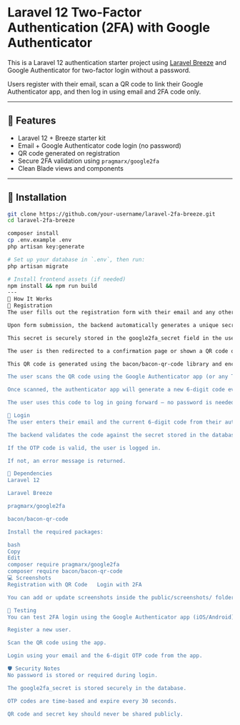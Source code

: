 # Laravel 12 Two-Factor Authentication (2FA) with Google Authenticator

This is a Laravel 12 authentication starter project using [Laravel Breeze](https://laravel.com/docs/starter-kits#breeze) and Google Authenticator for two-factor login without a password.

Users register with their email, scan a QR code to link their Google Authenticator app, and then log in using email and 2FA code only.

---

## 🔐 Features

- Laravel 12 + Breeze starter kit
- Email + Google Authenticator code login (no password)
- QR code generated on registration
- Secure 2FA validation using `pragmarx/google2fa`
- Clean Blade views and components

---

## 🚀 Installation

```bash
git clone https://github.com/your-username/laravel-2fa-breeze.git
cd laravel-2fa-breeze

composer install
cp .env.example .env
php artisan key:generate

# Set up your database in `.env`, then run:
php artisan migrate

# Install frontend assets (if needed)
npm install && npm run build
---
📱 How It Works
📝 Registration
The user fills out the registration form with their email and any other required fields.

Upon form submission, the backend automatically generates a unique secret key for the user using pragmarx/google2fa.

This secret is securely stored in the google2fa_secret field in the users table.

The user is then redirected to a confirmation page or shown a QR code on the same page.

This QR code is generated using the bacon/bacon-qr-code library and encodes the secret key along with the app name and user's email.

The user scans the QR code using the Google Authenticator app (or any TOTP-compatible app like Authy or Microsoft Authenticator).

Once scanned, the authenticator app will generate a new 6-digit code every 30 seconds for this user.

The user uses this code to log in going forward — no password is needed.

🔐 Login
The user enters their email and the current 6-digit code from their authenticator app.

The backend validates the code against the secret stored in the database.

If the OTP code is valid, the user is logged in.

If not, an error message is returned.

🔧 Dependencies
Laravel 12

Laravel Breeze

pragmarx/google2fa

bacon/bacon-qr-code

Install the required packages:

bash
Copy
Edit
composer require pragmarx/google2fa
composer require bacon/bacon-qr-code
💻 Screenshots
Registration with QR Code	Login with 2FA

You can add or update screenshots inside the public/screenshots/ folder.

🧪 Testing
You can test 2FA login using the Google Authenticator app (iOS/Android):

Register a new user.

Scan the QR code using the app.

Login using your email and the 6-digit OTP code from the app.

🛡️ Security Notes
No password is stored or required during login.

The google2fa_secret is stored securely in the database.

OTP codes are time-based and expire every 30 seconds.

QR code and secret key should never be shared publicly.


